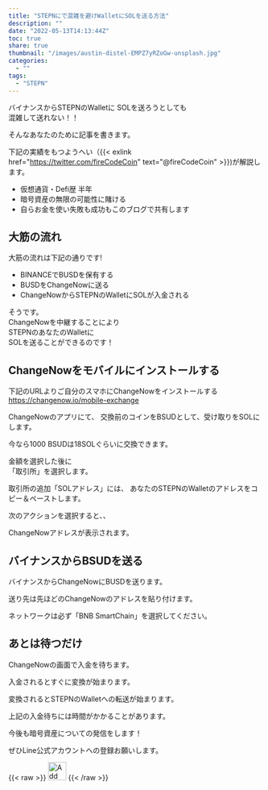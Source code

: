 ```yaml
---
title: "STEPNにで混雑を避けWalletにSOLを送る方法"
description: ""
date: "2022-05-13T14:13:44Z"
toc: true
share: true
thumbnail: "/images/austin-distel-EMPZ7yRZoGw-unsplash.jpg"
categories:
  - ""
tags:
  - "STEPN"
---
```


バイナンスからSTEPNのWalletに
SOLを送ろうとしても  
混雑して送れない！！

そんなあなたのために記事を書きます。

<!--more-->

下記の実績をもつようへい（{{< exlink href="https://twitter.com/fireCodeCoin" text="@fireCodeCoin" >}})が解説します。

- 仮想通貨・Defi歴 半年
- 暗号資産の無限の可能性に賭ける
- 自らお金を使い失敗も成功もこのブログで共有します 

## 大筋の流れ

大筋の流れは下記の通りです!
- BINANCEでBUSDを保有する
- BUSDをChangeNowに送る
- ChangeNowからSTEPNのWalletにSOLが入金される

そうです。  
ChangeNowを中継することにより  
STEPNのあなたのWalletに  
SOLを送ることができるのです！

## ChangeNowをモバイルにインストールする

下記のURLよりご自分のスマホにChangeNowをインストールする  
https://changenow.io/mobile-exchange  

ChangeNowのアプリにて、
交換前のコインをBSUDとして、受け取りをSOLにします。  
  
今なら1000 BSUDは18SOLぐらいに交換できます。  

金額を選択した後に  
「取引所」を選択します。  

取引所の追加「SOLアドレス」には、
あなたのSTEPNのWalletのアドレスをコピー＆ペーストします。 
  
次のアクションを選択すると、、  

ChangeNowアドレスが表示されます。  

## バイナンスからBSUDを送る

バイナンスからChangeNowにBUSDを送ります。  

送り先は先ほどのChangeNowのアドレスを貼り付けます。
  
ネットワークは必ず「BNB SmartChain」を選択してください。

## あとは待つだけ

ChangeNowの画面で入金を待ちます。  

入金されるとすぐに変換が始まります。

変換されるとSTEPNのWalletへの転送が始まります。

上記の入金待ちには時間がかかることがあります。

今後も暗号資産についての発信をします！

ぜひLine公式アカウントへの登録お願いします。

{{< raw >}}
<a href="https://lin.ee/s3Ji7QW"><img src="https://scdn.line-apps.com/n/line_add_friends/btn/en.png" alt="Add friend" height="36" border="0"></a>
{{< /raw >}}



